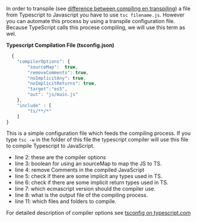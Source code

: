 In order to transpile (see [difference between compiling en transpiling](http://www.geekhours.com/2017/03/08/difference-compiling-transpiling/)) a file from Typescript to Javascript you have to use `tsc filename.js`. However you can automate this process by using a transpile configuration file. Because TypeScript calls this procese compiling, we will use this term as wel.

**Typescript Compilation File (tsconfig.json)**

```js
  {
    "compilerOptions": {
        "sourceMap":  true,
        "removeComments": true,
        "noImplicitAny": true,
        "noImplicitReturns": true,
        "target":"es5",
        "out": "js/main.js"
    },
    "include" : [
        "ts/**/*"
    ]
}
```

This is a simple configuration file which feeds the compiling process. If you type `tsc -w` in the folder of this file the typescript compiler will use this file to compile Typescript to JavaScript. 

- line 2: these are the compiler options
- line 3: boolean for using an sourceMap to map the JS to TS. 
- line 4: remove Comments in the compiled JavaScript
- line 5: check if there are some implicit any types used in TS.
- line 6: check if there are some implicit return types used in TS.
- line 7: which ecmascript version should the compiler use.
- line 8: what is the output file of the compiling process.
- line 11: which files and folders to compile.

For detailed description of compiler options see [tsconfig on typescript.com](https://www.typescriptlang.org/docs/handbook/tsconfig-json.html)



